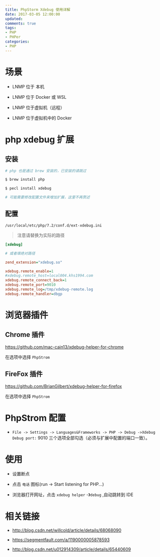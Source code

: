 ```yaml
---
title: PhpStorm Xdebug 使用详解
date: 2017-03-05 12:00:00
updated:
comments: true
tags:
- PHP
- PHPer
categories:
- PHP
---
```


# 场景

* LNMP 位于 本机

* LNMP 位于 Docker 或 WSL

* LNMP 位于虚拟机（远程）

* LNMP 位于虚拟机中的 Docker

<!--more-->

# php xdebug 扩展

## 安装

```bash
# php 也是通过 brew 安装的，已安装的请跳过

$ brew install php

$ pecl install xdebug

# 可能需要修改配置文件来增加扩展，这里不再赘述
```

## 配置

`/usr/local/etc/php/7.2/conf.d/ext-xdebug.ini`

> 注意请替换为实际的路径

```ini
[xdebug]

# 或者填绝对路径

zend_extension="xdebug.so"

xdebug.remote_enable=1
#xdebug.remote_host=local004.khs1994.com
xdebug.remote_connect_back=1
xdebug.remote_port=9010
xdebug.remote_log=/tmp/xdebug-remote.log
xdebug.remote_handler=dbgp
```

# 浏览器插件

## Chrome 插件

https://github.com/mac-cain13/xdebug-helper-for-chrome

在选项中选择 `PhpStrom`

## FireFox 插件

https://github.com/BrianGilbert/xdebug-helper-for-firefox

在选项中选择 `PhpStrom`

# PhpStrom 配置

* `File -> Settings -> Languages&Frameworks -> PHP -> Debug ->Xdebug` `Debug port:` 9010 三个选项全部勾选（必须与扩展中配置的端口一致）。

# 使用

* 设置断点

* 点击 `电话` 图标(run -> Start listening for PHP...)

* 浏览器打开网址，点击 `xdebug helper` -》`debug` ,自动跳转到 IDE

# 相关链接

* http://blog.csdn.net/willcold/article/details/68068090

* https://segmentfault.com/a/1190000005878593

* http://blog.csdn.net/u012914309/article/details/65440609
